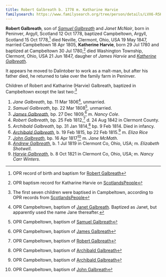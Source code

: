 ```yaml
---
title: Robert Galbreath b. 1778 m. Katharine Harvie
familysearch: https://www.familysearch.org/tree/person/details/LVX6-R5K
---
```


**Robert Galbreath**, son of [*Samuel Galbreath*](galbreath-samuel-1736.md) and *Janet McNair*, born in Peninver, Argyll, Scotland 12 Oct 1778, baptized Campbeltown, Argyll, Scotland 15 Oct 1778,[^birth] died Neville, Clermont, Ohio, USA 19 May 1847, married Campbeltown 18 Apr 1805, **Katherine Harvie**, born 29 Jul 1780 and baptized at Campbeltown 30 Jul 1780,[^birth-kh] died Washington Township, Clermont, Ohio, USA 21 Jun 1847, daugher of *James Harvie* and [*Katherine Galbreath*](galbreath-katharine-1741.md).

It appears he moved to Dalintober to work as a malt-man, but after his father died, he returned to take over the family farm in Peninver.

Children of Robert and Katharine (Harvie) Galbreath, baptized in Campbeltown except the last two:[^children]

1. *Jane Galbreath*, bp. 11 Mar 1806[^jane-birth], unmarried.
2. *Samuel Galbreath*, bp. 22 Mar 1808[^samuel-birth], unmarried.
3. *[James Galbreath](galbreath-james-1809.md)*, bp. 27 Dec 1809,[^james-birth] m. *Nancy Cole*.
4. *Robert Galbreath*, bp. 25 Feb 1812,[^robert-birth] d. 24 Aug 1842 in Clermont County.
5. *Archibald Galbreath*, bp. 31 Jan 1814,[^archibald1-birth] bp. 9 Feb 1814.  Died in infancy.
6. *[Archibald Galbreath](galbreath-archibald-1815.md)*, b. 19 Feb 1815, bp 22 Feb 1815.[^archibald2-birth] m. *Eliza Rice*
7. *[John Galbreath](galbreath-john-1817.md)*, bp. 16 Apr 1817[^john-birth] m. *Jane McMath*.
8. *[Andrew Galbreath](galbreath-andrew-1819.md)*, b. 1 Jul 1819 in Clermont Co, Ohio, USA; m. *Elizabeth Shotwell*.
9. *[Harvie Galbreath](galbreath-harvie-1821.md)*, b. 8 Oct 1821 in Clermont Co, Ohio, USA; m. *Nancy Carr Winters*.

[^birth]: OPR record of birth and baptism for [Robert Galbreath](/sources/opr-campbeltown-births.md#1778-10-15-robert-galbreath)

[^children]: The first seven children were baptised in Campbeltown, according to OPR records from [ScotlandsPeople](https://www.scotlandspeople.gov.uk/record-results?search_type=people&event=%28B%20OR%20C%20OR%20S%29&record_type%5B0%5D=opr_births&church_type=Old%20Parish%20Registers&dl_cat=church&dl_rec=church-births-baptisms&surname=galbreath&surname_so=syn&forename_so=exact&from_year=1806&to_year=1818&parent_names=galbreath&parent_names_so=exact&parent_name_two=harv&parent_name_two_so=starts&record=Church%20of%20Scotland%20%28old%20parish%20registers%29%20Roman%20Catholic%20Church%20Other%20churches&rd_real_name%5B0%5D=CAMPBELTOWN%20%28LANDWARD%29%20OR%20CAMPBELTOWN%20%28BURGH%29%20OR%20CAMPBELTOWN&rd_display_name%5B0%5D=CAMPBELTOWN%20%28LANDWARD%29%7CCAMPBELTOWN%20%28BURGH%29%7CCAMPBELTOWN_CAMPBELTOWN&rd_label%5B0%5D=CAMPBELTOWN&rd_name%5B0%5D=CAMPBELTOWN%20%2ALANDWARD%2A%20OR%20CAMPBELTOWN%20%2ABURGH%2A%20OR%20CAMPBELTOWN&sort=asc&order=Date&field=year&sid=85902882)

[^birth-kh]: OPR baptism record for Katharine Harvie on [ScotlandsPeople](https://www.scotlandspeople.gov.uk/record-results?search_type=people&event=%28B%20OR%20C%20OR%20S%29&record_type%5B0%5D=opr_births&church_type=Old%20Parish%20Registers&dl_cat=church&dl_rec=church-births-baptisms&surname=harvie&surname_so=exact&forename=katherine&forename_so=soundex&sex=F&from_year=1780&to_year=1780&parent_names_so=exact&parent_name_two_so=exact&county=ARGYLL&record=Church%20of%20Scotland%20%28old%20parish%20registers%29%20Roman%20Catholic%20Church%20Other%20churches&rd_real_name%5B0%5D=CAMPBELTOWN%20%28LANDWARD%29%20OR%20CAMPBELTOWN%20%28BURGH%29%20OR%20CAMPBELTOWN&rd_display_name%5B0%5D=CAMPBELTOWN%20%28LANDWARD%29%7CCAMPBELTOWN%20%28BURGH%29%7CCAMPBELTOWN_CAMPBELTOWN&rd_label%5B0%5D=CAMPBELTOWN&rd_name%5B0%5D=CAMPBELTOWN%20%2ALANDWARD%2A%20OR%20CAMPBELTOWN%20%2ABURGH%2A%20OR%20CAMPBELTOWN&sid=85909677)

[^jane-birth]: OPR Campbeltown, baptism of [Janet Galbreath](/sources/opr-campbeltown-births.md#1806-03-11-janet-galbreath).  Baptized as Janet, but apparently used the name Jane thereafter.

[^samuel-birth]: OPR Campbeltown, baptism of [Samuel Galbreath](/sources/opr-campbeltown-births.md#1808-03-22-samuel-galbreath)

[^james-birth]: OPR Campbeltown, baptism of [James Galbreath](/sources/opr-campbeltown-births.md#1809-12-27-james-galbreath)

[^robert-birth]: OPR Campbeltown, baptism of [Robert Galbreath](/sources/opr-campbeltown-births.md#1812-02-26-robert-galbreath)

[^archibald1-birth]: OPR Campbeltown, baptism of [Archibald Galbreath](/sources/opr-campbeltown-births.md#1814-02-09-archibald-galbreath)

[^archibald2-birth]: OPR Campbeltown, baptism of [Archibald Galbreath](/sources/opr-campbeltown-births.md#1815-02-22-archibald-galbreath)

[^john-birth]: OPR Campbeltown, baptism of [John Galbreath](/sources/opr-campbeltown-births.md#1817-04-16-john-galbreath)

